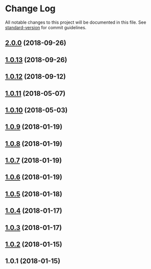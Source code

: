 # Change Log

All notable changes to this project will be documented in this file. See [standard-version](https://github.com/conventional-changelog/standard-version) for commit guidelines.

<a name="2.0.0"></a>
## [2.0.0](https://github.com/prepair/ga-timing/compare/v1.0.13...v2.0.0) (2018-09-26)



<a name="1.0.13"></a>
## [1.0.13](https://github.com/prepair/ga-timing/compare/v1.0.12...v1.0.13) (2018-09-26)



<a name="1.0.12"></a>
## [1.0.12](https://github.com/prepair/ga-timing/compare/v1.0.11...v1.0.12) (2018-09-12)



<a name="1.0.11"></a>
## [1.0.11](https://github.com/prepair/ga-timing/compare/v1.0.10...v1.0.11) (2018-05-07)



<a name="1.0.10"></a>
## [1.0.10](https://github.com/prepair/ga-timing/compare/v1.0.8...v1.0.10) (2018-05-03)



<a name="1.0.9"></a>
## [1.0.9](https://github.com/prepair/ga-timing/compare/v1.0.8...v1.0.9) (2018-01-19)



<a name="1.0.8"></a>
## [1.0.8](https://github.com/prepair/ga-timing/compare/v1.0.7...v1.0.8) (2018-01-19)



<a name="1.0.7"></a>
## [1.0.7](https://github.com/prepair/ga-timing/compare/v1.0.6...v1.0.7) (2018-01-19)



<a name="1.0.6"></a>
## [1.0.6](https://github.com/prepair/ga-timing/compare/v1.0.5...v1.0.6) (2018-01-19)



<a name="1.0.5"></a>
## [1.0.5](https://github.com/prepair/ga-timing/compare/v1.0.4...v1.0.5) (2018-01-18)



<a name="1.0.4"></a>
## [1.0.4](https://github.com/prepair/ga-timing/compare/v1.0.3...v1.0.4) (2018-01-17)



<a name="1.0.3"></a>
## [1.0.3](https://github.com/prepair/ga-timing/compare/v1.0.2...v1.0.3) (2018-01-17)



<a name="1.0.2"></a>
## [1.0.2](https://github.com/prepair/ga-timing/compare/v1.0.1...v1.0.2) (2018-01-15)



<a name="1.0.1"></a>
## 1.0.1 (2018-01-15)

